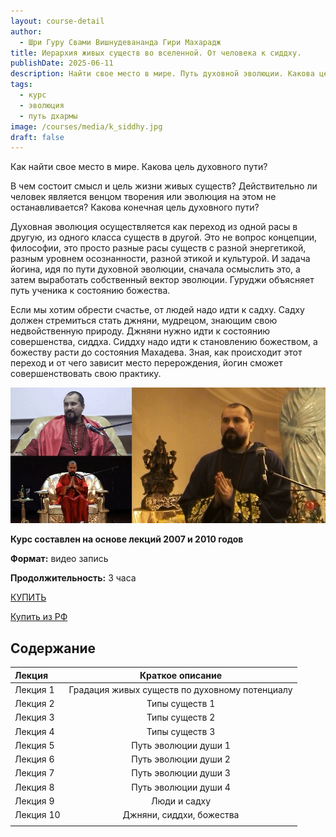 ```yaml
---
layout: course-detail
author:
  - Шри Гуру Свами Вишнудевананда Гири Махарадж
title: Иерархия живых существ во вселенной. От человека к сиддху.
publishDate: 2025-06-11
description: Найти свое место в мире. Путь духовной эволюции. Какова цель духовного пути? Осознать свою уникальную роль и гармонично вписаться в поток жизни, следуя своим истинным предназначениям.
tags:
  - курс
  - эволюция
  - путь дхармы
image: /courses/media/k_siddhy.jpg
draft: false
---
```


Как найти свое место в мире. Какова цель духовного пути?

В чем состоит смысл и цель жизни живых существ? Действительно ли человек является венцом творения или эволюция на этом не останавливается? Какова конечная цель духовного пути?  

Духовная эволюция осуществляется как переход из одной расы в другую, из одного класса существ в другой. Это не вопрос концепции, философии, это просто разные расы существ с разной энергетикой, разным уровнем осознанности, разной этикой и культурой. И задача йогина, идя по пути духовной эволюции, сначала осмыслить это, а затем выработать собственный вектор эволюции. Гуруджи объясняет путь ученика к состоянию божества. 

Если мы хотим обрести счастье, от людей надо идти к садху. Садху должен стремиться стать джняни, мудрецом, знающим свою недвойственную природу.  Джняни нужно идти к состоянию совершенства, сиддха. Сиддху надо идти к становлению божеством, а божеству расти до состояния Махадева. Зная, как происходит этот переход и от чего зависит место перерождения, йогин сможет совершенствовать свою практику. 

![сиддхи](/courses/media/k_siddhu_small.jpg)

**Курс составлен на основе лекций 2007 и 2010 годов**

**Формат:** видео запись

**Продолжительность:** 3 часа

<div class="buy-link"> 

[КУПИТЬ](https://www.dattatreya.space/enroll/3233028)
</div>

<div class="buy-link"> 

[Купить из РФ](https://t.me/media_mandala)
</div>

## Содержание

| Лекция    |                Краткое описание                |
| :-------- | :--------------------------------------------: |
| Лекция 1  | Градация живых существ по духовному потенциалу |
| Лекция 2  |                 Типы существ 1                 |
| Лекция 3  |                 Типы существ 2                 |
| Лекция 4  |                 Типы существ 3                 |
| Лекция 5  |              Путь эволюции души 1              |
| Лекция 6  |              Путь эволюции души 2              |
| Лекция 7  |              Путь эволюции души 3              |
| Лекция 8  |              Путь эволюции души 4              |
| Лекция 9  |                  Люди и садху                  |
| Лекция 10 |            Джняни, сиддхи, божества            |
|           |                                                |


